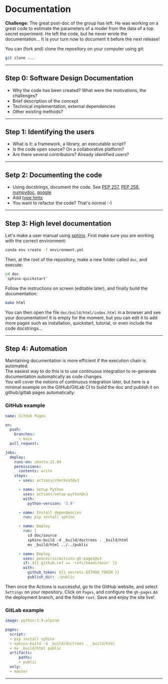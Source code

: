 # Documentation

**Challenge:** The great post-doc of the group has left. He was working on a great code to estimate the parameters of a model from the data of a top secret experiment. He left the code, but he never wrote the documentation... It is your turn now to document it before the next release!

You can (fork and) clone the repository on your computer using git:

```bash
git clone ...
```

----

## Step 0: Software Design Documentation

* Why the code has been created? What were the motivations, the challenges?
* Brief description of the concept
* Technical implementation, external dependencies
* Other existing methods?

----

## Step 1: Identifying the users

* What is it: a framework, a library, an executable script?
* Is the code open source? On a collaborative platform?
* Are there several contributors? Already identified users?

---

## Setp 2: Documenting the code

* Using docstrings, document the code.
  See <a href="https://www.python.org/dev/peps/pep-0257">PEP 257</a>,
  <a href="https://www.python.org/dev/peps/pep-0258">PEP 258</a>,
  <a href="https://numpydoc.readthedocs.io/en/latest/format.html">numpydoc</a>,
  <a href="https://google.github.io/styleguide/pyguide.html#38-comments-and-docstrings">google</a>
* Add <a href="https://docs.python.org/3/library/typing.html">type hints</a>
* You want to refactor the code? That's normal :-)
---

## Step 3: High level documentation

Let's make a user manual using [sphinx](https://www.sphinx-doc.org/en/master/). First make sure you are working with the correct environment:

```bash
conda env create -f environment.yml
```

Then, at the root of the repository, make a new folder called `doc`, and execute:

```bash
cd doc
`sphinx-quickstart`
```

Follow the instructions on screen (editable later), and finally build the documentation:

```bash
make html
```

You can then open the file `doc/build/html/index.html` in a browser and see your documentation! It is empty for the moment, but you can edit it to add more pages such as installation, quickstart, tutorial, or even include the code docstrings...

---

## Step 4: Automation

Maintaining documentation is more efficient if the execution chain is automated. <br/>The easiest way to do this is to use continuous integration to re-generate documentation automatically as code changes. <br/>You will cover the notions of continuous integration later, but here is a minimal example on the GitHub/GitLab CI to build the doc and publish it on github/gitlab pages automatically:

### GitHub example

```yaml
name: GitHub Pages

on:
  push:
    branches:
      - main
  pull_request:

jobs:
  deploy:
    runs-on: ubuntu-22.04
    permissions:
      contents: write
    steps:
      - uses: actions/checkout@v3

      - name: Setup Python
        uses: actions/setup-python@v3
        with:
          python-version: '3.9'

      - name: Install dependencies
        run: pip install sphinx

      - name: Deploy
        run: |
          cd doc/source
          sphinx-build -d _build/doctrees . _build/html
          mv _build/html ../../public

      - name: Deploy
        uses: peaceiris/actions-gh-pages@v3
        if: ${{ github.ref == 'refs/heads/main' }}
        with:
          github_token: ${{ secrets.GITHUB_TOKEN }}
          publish_dir: ./public
```

Then once the Actions is successful, go to the GitHub website, and select `Settings` on your repository. Click on `Pages`, and configure the `gh-pages` as the deployment branch, and the folder `root`. Save and enjoy the site live!

### GitLab example

```yaml
image: python:3.9-alpine

pages:
  script:
  - pip install sphinx
  - sphinx-build -d _build/doctrees . _build/html
  - mv _build/html public
  artifacts:
      paths:
      - public
  only:
  - master
```


---
